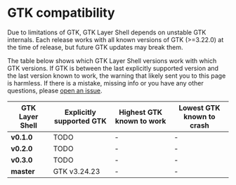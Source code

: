 # GTK compatibility
Due to limitations of GTK, GTK Layer Shell depends on unstable GTK internals. Each release works with all known versions of GTK (>=3.22.0) at the time of release, but future GTK updates may break them.

The table below shows which GTK Layer Shell versions work with which GTK versions. If GTK is between the last explicitly supported version and the last version known to work, the warning that likely sent you to this page is harmless. If there is a mistake, missing info or you have any other questions, please [open an issue](https://github.com/wmww/gtk-layer-shell/issues).

| GTK Layer Shell | Explicitly supported GTK | Highest GTK known to work | Lowest GTK known to crash |
|---|---|---|---|
| __v0.1.0__ | TODO | - | - |
| __v0.2.0__ | TODO | - | - |
| __v0.3.0__ | TODO | - | - |
| __master__ | GTK v3.24.23 | - | - |
